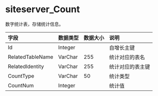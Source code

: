 # siteserver_Count

数字统计表，存储统计信息。

| 字段 | 数据类型 | 数据大小 | 说明 |
| :----- | :----- | :----- | :----- |
|Id|	Integer|		|自增长主键|
|RelatedTableName|	VarChar	|255|	统计对应的表名|
|RelatedIdentity	|VarChar|	255|	统计对应的表主键|
|CountType	|VarChar|	50	|统计类型|
|CountNum	|Integer	|	|统计值|